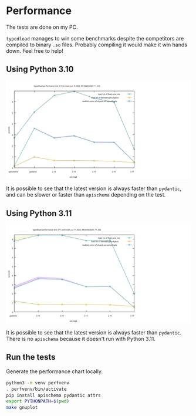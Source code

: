 Performance
===========

The tests are done on my PC.

`typedload` manages to win some benchmarks despite the competitors are compiled to binary `.so` files. Probably compiling it would make it win hands down. Feel free to help!

Using Python 3.10
-----------------

![performance chart](3.10.svg "Title")

It is possible to see that the latest version is always faster than `pydantic`, and can be slower or faster than `apischema` depending on the test.

Using Python 3.11
-----------------

![performance chart](3.11.svg "Title")

It is possible to see that the latest version is always faster than `pydantic`. There is no `apischema` because it doesn't run with Python 3.11.


Run the tests
-------------

Generate the performance chart locally.

```bash
python3 -m venv perfvenv
. perfvenv/bin/activate
pip install apischema pydantic attrs
export PYTHONPATH=$(pwd)
make gnuplot
```
